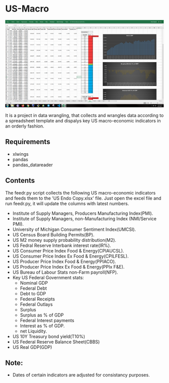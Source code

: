 # US-Macro

<img src="snippets/US Endo.png">

It is a project in data wrangling, that collects and wrangles data according to a spreadsheet template and dispalys key US macro-economic indicators in an orderly fashion.

## Requirements
- xlwings
- pandas
- pandas_datareader

## Contents
The feedr.py script collects the following US macro-economic indicators and feeds them to the 'US Endo Copy.xlsx' file. Just open the excel file and run feedr.py, it will update the columns with latest numbers.

  - Institute of Supply Managers, Producers Manufacturing Index(PMI).
  - Institute of Supply Managers, non-Manufacturing Index (NMI/Service PMI).
  - University of Michigan Consumer Sentiment Index(UMCSI).
  - US Census Board Building Permits(BP).
  - US M2 money supply probability distribution(M2).
  - US Fedral Reserve Interbank interest rate(IR%).
  - US Consumer Price Index Food & Energy(CPIAUCSL).
  - US Consumer Price Index Ex Food & Energy(CPILFESL).
  - US Producer Price Index Food & Energy(PPIACO).
  - US Producer Price Index Ex Food & Energy(PPIx F&E).
  - US Bureau of Labour Stats non-Farm payroll(NFP).
  - Key US Federal Government stats:
      - Nominal GDP
      - Federal Debt
      - Debt to GDP
      - Federal Receipts
      - Federal Outlays
      - Surplus
      - Surplus as % of GDP
      - Federal Interest payments
      - Interest as % of GDP.
      - net Liquidity.
  - US 10Y Treasury bond yield(T10%)
  - US Federal Reserve Balance Sheet(CBBS)
  - US Real GDP(GDP)

## Note:
- Dates of certain indicators are adjusted for consistancy purposes.
